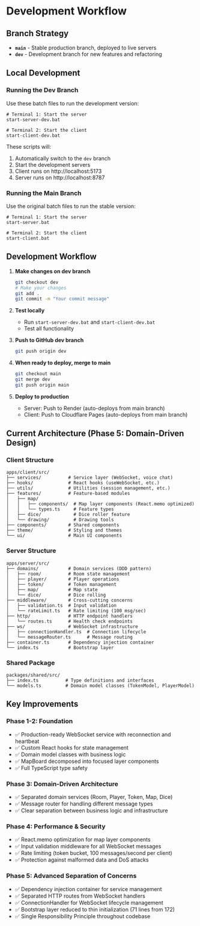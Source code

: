 # Development Workflow

## Branch Strategy

- **`main`** - Stable production branch, deployed to live servers
- **`dev`** - Development branch for new features and refactoring

## Local Development

### Running the Dev Branch

Use these batch files to run the development version:

```batch
# Terminal 1: Start the server
start-server-dev.bat

# Terminal 2: Start the client
start-client-dev.bat
```

These scripts will:
1. Automatically switch to the `dev` branch
2. Start the development servers
3. Client runs on http://localhost:5173
4. Server runs on http://localhost:8787

### Running the Main Branch

Use the original batch files to run the stable version:

```batch
# Terminal 1: Start the server
start-server.bat

# Terminal 2: Start the client
start-client.bat
```

## Development Workflow

1. **Make changes on dev branch**
   ```bash
   git checkout dev
   # Make your changes
   git add .
   git commit -m "Your commit message"
   ```

2. **Test locally**
   - Run `start-server-dev.bat` and `start-client-dev.bat`
   - Test all functionality

3. **Push to GitHub dev branch**
   ```bash
   git push origin dev
   ```

4. **When ready to deploy, merge to main**
   ```bash
   git checkout main
   git merge dev
   git push origin main
   ```

5. **Deploy to production**
   - Server: Push to Render (auto-deploys from main branch)
   - Client: Push to Cloudflare Pages (auto-deploys from main branch)

## Current Architecture (Phase 5: Domain-Driven Design)

### Client Structure
```
apps/client/src/
├── services/          # Service layer (WebSocket, voice chat)
├── hooks/             # React hooks (useWebSocket, etc.)
├── utils/             # Utilities (session management, etc.)
├── features/          # Feature-based modules
│   ├── map/
│   │   ├── components/  # Map layer components (React.memo optimized)
│   │   └── types.ts     # Feature types
│   ├── dice/            # Dice roller feature
│   └── drawing/         # Drawing tools
├── components/        # Shared components
├── theme/             # Styling and themes
└── ui/                # Main UI components
```

### Server Structure
```
apps/server/src/
├── domains/           # Domain services (DDD pattern)
│   ├── room/          # Room state management
│   ├── player/        # Player operations
│   ├── token/         # Token management
│   ├── map/           # Map state
│   └── dice/          # Dice rolling
├── middleware/        # Cross-cutting concerns
│   ├── validation.ts  # Input validation
│   └── rateLimit.ts   # Rate limiting (100 msg/sec)
├── http/              # HTTP endpoint handlers
│   └── routes.ts      # Health check endpoints
├── ws/                # WebSocket infrastructure
│   ├── connectionHandler.ts  # Connection lifecycle
│   └── messageRouter.ts      # Message routing
├── container.ts       # Dependency injection container
└── index.ts           # Bootstrap layer
```

### Shared Package
```
packages/shared/src/
├── index.ts          # Type definitions and interfaces
└── models.ts         # Domain model classes (TokenModel, PlayerModel)
```

## Key Improvements

### Phase 1-2: Foundation
- ✅ Production-ready WebSocket service with reconnection and heartbeat
- ✅ Custom React hooks for state management
- ✅ Domain model classes with business logic
- ✅ MapBoard decomposed into focused layer components
- ✅ Full TypeScript type safety

### Phase 3: Domain-Driven Architecture
- ✅ Separated domain services (Room, Player, Token, Map, Dice)
- ✅ Message router for handling different message types
- ✅ Clear separation between business logic and infrastructure

### Phase 4: Performance & Security
- ✅ React.memo optimization for map layer components
- ✅ Input validation middleware for all WebSocket messages
- ✅ Rate limiting (token bucket, 100 messages/second per client)
- ✅ Protection against malformed data and DoS attacks

### Phase 5: Advanced Separation of Concerns
- ✅ Dependency injection container for service management
- ✅ Separated HTTP routes from WebSocket handlers
- ✅ ConnectionHandler for WebSocket lifecycle management
- ✅ Bootstrap layer reduced to thin initialization (71 lines from 172)
- ✅ Single Responsibility Principle throughout codebase
